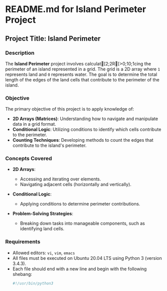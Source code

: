 # README.md for Island Perimeter Project

## Project Title: Island Perimeter

### Description
The **Island Perimeter** project involves calculat[2;2R[>0;10;1cing the perimeter of an island represented in a grid. The grid is a 2D array where `1` represents land and `0` represents water. The goal is to determine the total length of the edges of the land cells that contribute to the perimeter of the island.

### Objective
The primary objective of this project is to apply knowledge of:
- **2D Arrays (Matrices)**: Understanding how to navigate and manipulate data in a grid format.
- **Conditional Logic**: Utilizing conditions to identify which cells contribute to the perimeter.
- **Counting Techniques**: Developing methods to count the edges that contribute to the island's perimeter.

### Concepts Covered
- **2D Arrays**:
  - Accessing and iterating over elements.
  - Navigating adjacent cells (horizontally and vertically).
  
- **Conditional Logic**:
  - Applying conditions to determine perimeter contributions.
  
- **Problem-Solving Strategies**:
  - Breaking down tasks into manageable components, such as identifying land cells.

### Requirements
- Allowed editors: `vi`, `vim`, `emacs`
- All files must be executed on Ubuntu 20.04 LTS using Python 3 (version 3.4.3).
- Each file should end with a new line and begin with the following shebang:
  ```python
  #!/usr/bin/python3
